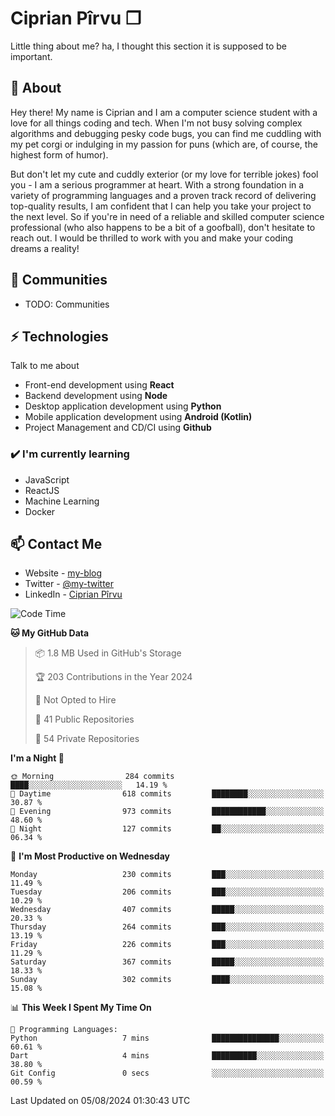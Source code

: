 # Ciprian Pîrvu ❐

Little thing about me? ha, I thought this section it is supposed to be important.

## 🧐 About

Hey there! My name is Ciprian and I am a computer science student with a love for all things coding and tech. When I'm not busy solving complex algorithms and debugging pesky code bugs, you can find me cuddling with my pet corgi or indulging in my passion for puns (which are, of course, the highest form of humor).

But don't let my cute and cuddly exterior (or my love for terrible jokes) fool you - I am a serious programmer at heart. With a strong foundation in a variety of programming languages and a proven track record of delivering top-quality results, I am confident that I can help you take your project to the next level. So if you're in need of a reliable and skilled computer science professional (who also happens to be a bit of a goofball), don't hesitate to reach out. I would be thrilled to work with you and make your coding dreams a reality!

## 👯 Communities

-   TODO: Communities

## ⚡ Technologies

Talk to me about

-   Front-end development using **React**
-   Backend development using **Node**
-   Desktop application development using **Python**
-   Mobile application development using **Android (Kotlin)**
-   Project Management and CD/CI using **Github**

### ✔️ I'm currently learning

-   JavaScript
-   ReactJS
-   Machine Learning
-   Docker

## 📫 Contact Me

-   Website - [my-blog]()
-   Twitter - [@my-twitter]()
-   LinkedIn - [Ciprian Pîrvu](https://www.linkedin.com/in/p%C3%AErvu-ciprian-cristian-4415991b1/)

<!--START_SECTION:waka-->
![Code Time](http://img.shields.io/badge/Code%20Time-2%2C116%20hrs%2023%20mins-blue)

**🐱 My GitHub Data** 

> 📦 1.8 MB Used in GitHub's Storage 
 > 
> 🏆 203 Contributions in the Year 2024
 > 
> 🚫 Not Opted to Hire
 > 
> 📜 41 Public Repositories 
 > 
> 🔑 54 Private Repositories 
 > 
**I'm a Night 🦉** 

```text
🌞 Morning                284 commits         ████░░░░░░░░░░░░░░░░░░░░░   14.19 % 
🌆 Daytime                618 commits         ████████░░░░░░░░░░░░░░░░░   30.87 % 
🌃 Evening                973 commits         ████████████░░░░░░░░░░░░░   48.60 % 
🌙 Night                  127 commits         ██░░░░░░░░░░░░░░░░░░░░░░░   06.34 % 
```
📅 **I'm Most Productive on Wednesday** 

```text
Monday                   230 commits         ███░░░░░░░░░░░░░░░░░░░░░░   11.49 % 
Tuesday                  206 commits         ███░░░░░░░░░░░░░░░░░░░░░░   10.29 % 
Wednesday                407 commits         █████░░░░░░░░░░░░░░░░░░░░   20.33 % 
Thursday                 264 commits         ███░░░░░░░░░░░░░░░░░░░░░░   13.19 % 
Friday                   226 commits         ███░░░░░░░░░░░░░░░░░░░░░░   11.29 % 
Saturday                 367 commits         █████░░░░░░░░░░░░░░░░░░░░   18.33 % 
Sunday                   302 commits         ████░░░░░░░░░░░░░░░░░░░░░   15.08 % 
```


📊 **This Week I Spent My Time On** 

```text
💬 Programming Languages: 
Python                   7 mins              ███████████████░░░░░░░░░░   60.61 % 
Dart                     4 mins              ██████████░░░░░░░░░░░░░░░   38.80 % 
Git Config               0 secs              ░░░░░░░░░░░░░░░░░░░░░░░░░   00.59 % 
```


 Last Updated on 05/08/2024 01:30:43 UTC
<!--END_SECTION:waka-->
